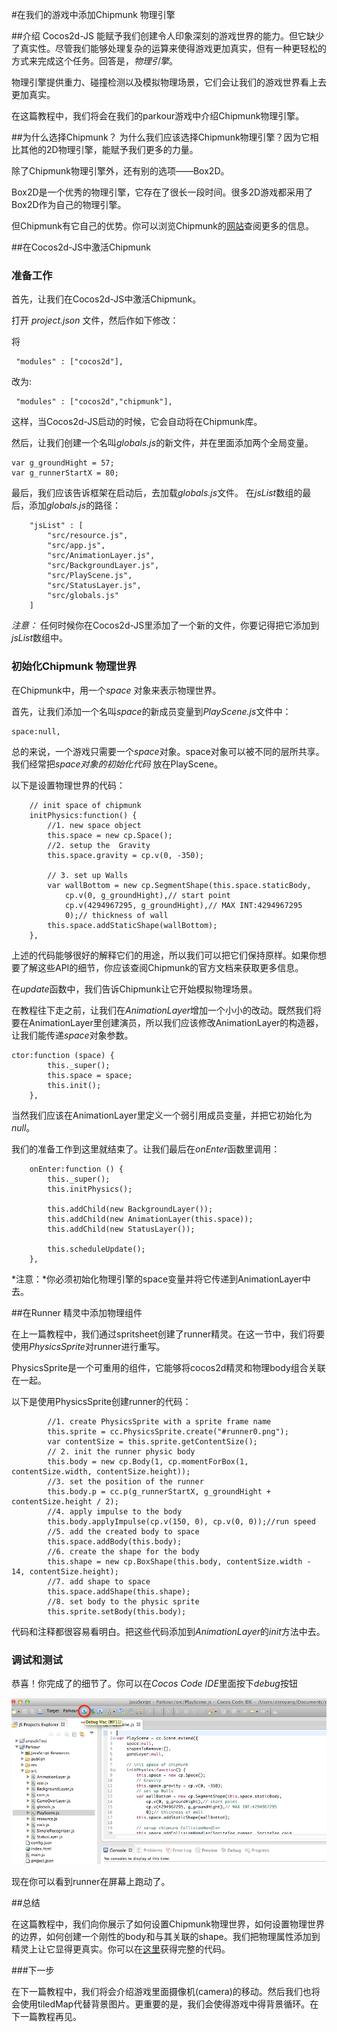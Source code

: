 #在我们的游戏中添加Chipmunk 物理引擎

##介绍
Cocos2d-JS 能赋予我们创建令人印象深刻的游戏世界的能力。但它缺少了真实性。尽管我们能够处理复杂的运算来使得游戏更加真实，但有一种更轻松的方式来完成这个任务。回答是，*物理引擎*。

物理引擎提供重力、碰撞检测以及模拟物理场景，它们会让我们的游戏世界看上去更加真实。

在这篇教程中，我们将会在我们的parkour游戏中介绍Chipmunk物理引擎。

##为什么选择Chipmunk？
为什么我们应该选择Chipmunk物理引擎？因为它相比其他的2D物理引擎，能赋予我们更多的力量。

除了Chipmunk物理引擎外，还有别的选项——Box2D。

Box2D是一个优秀的物理引擎，它存在了很长一段时间。很多2D游戏都采用了Box2D作为自己的物理引擎。

但Chipmunk有它自己的优势。你可以浏览Chipmunk的[网站](http://chipmunk-physics.net/)查阅更多的信息。

##在Cocos2d-JS中激活Chipmunk

### 准备工作

首先，让我们在Cocos2d-JS中激活Chipmunk。

打开 *project.json* 文件，然后作如下修改：

将
```
 "modules" : ["cocos2d"],
 ```

改为:

```
 "modules" : ["cocos2d","chipmunk"],
```

这样，当Cocos2d-JS启动的时候，它会自动将在Chipmunk库。

然后，让我们创建一个名叫*globals.js*的新文件，并在里面添加两个全局变量。

```
var g_groundHight = 57;
var g_runnerStartX = 80;
```
最后，我们应该告诉框架在启动后，去加载*globals.js*文件。
在*jsList*数组的最后，添加*globals.js*的路径：

```
    "jsList" : [
        "src/resource.js",
        "src/app.js",
        "src/AnimationLayer.js",
        "src/BackgroundLayer.js",
        "src/PlayScene.js",
        "src/StatusLayer.js",
        "src/globals.js"
    ]
```

*注意：* 任何时候你在Cocos2d-JS里添加了一个新的文件，你要记得把它添加到*jsList*数组中。

### 初始化Chipmunk 物理世界

在Chipmunk中，用一个*space* 对象来表示物理世界。

首先，让我们添加一个名叫*space*的新成员变量到*PlayScene.js*文件中：

```
space:null,
```

总的来说，一个游戏只需要一个*space*对象。space对象可以被不同的层所共享。我们经常把*space对象的初始化代码* 放在PlayScene。

以下是设置物理世界的代码：

```
    // init space of chipmunk
    initPhysics:function() {
        //1. new space object 
        this.space = new cp.Space();
        //2. setup the  Gravity
        this.space.gravity = cp.v(0, -350);

        // 3. set up Walls
        var wallBottom = new cp.SegmentShape(this.space.staticBody,
            cp.v(0, g_groundHight),// start point
            cp.v(4294967295, g_groundHight),// MAX INT:4294967295
            0);// thickness of wall
        this.space.addStaticShape(wallBottom);
    },
```

上述的代码能够很好的解释它们的用途，所以我们可以把它们保持原样。如果你想要了解这些API的细节，你应该查阅Chipmunk的官方文档来获取更多信息。

在*update*函数中，我们告诉Chipmunk让它开始模拟物理场景。

在教程往下走之前，让我们在*AnimationLayer*增加一个小小的改动。既然我们将要在AnimationLayer里创建演员，所以我们应该修改AnimationLayer的构造器，让我们能传递*space*对象参数。

```
ctor:function (space) {
        this._super();
        this.space = space;
        this.init();
    },
```

当然我们应该在AnimationLayer里定义一个弱引用成员变量，并把它初始化为*null*。

我们的准备工作到这里就结束了。让我们最后在*onEnter*函数里调用：

```
    onEnter:function () {
        this._super();
        this.initPhysics();

        this.addChild(new BackgroundLayer());
        this.addChild(new AnimationLayer(this.space));
        this.addChild(new StatusLayer());

        this.scheduleUpdate();
    },
```

*注意：*你必须初始化物理引擎的space变量并将它传递到AnimationLayer中去。

##在Runner 精灵中添加物理组件

在上一篇教程中，我们通过spritsheet创建了runner精灵。在这一节中，我们将要使用*PhysicsSprite*对runner进行重写。

PhysicsSprite是一个可重用的组件，它能够将cocos2d精灵和物理body组合关联在一起。

以下是使用PhysicsSprite创建runner的代码：

```
        //1. create PhysicsSprite with a sprite frame name
        this.sprite = cc.PhysicsSprite.create("#runner0.png");
        var contentSize = this.sprite.getContentSize();
        // 2. init the runner physic body
        this.body = new cp.Body(1, cp.momentForBox(1, contentSize.width, contentSize.height));
        //3. set the position of the runner
        this.body.p = cc.p(g_runnerStartX, g_groundHight + contentSize.height / 2);
        //4. apply impulse to the body
        this.body.applyImpulse(cp.v(150, 0), cp.v(0, 0));//run speed
        //5. add the created body to space
        this.space.addBody(this.body);
        //6. create the shape for the body
        this.shape = new cp.BoxShape(this.body, contentSize.width - 14, contentSize.height);
        //7. add shape to space
        this.space.addShape(this.shape);
        //8. set body to the physic sprite
        this.sprite.setBody(this.body);
```

代码和注释都很容易看明白。把这些代码添加到*AnimationLayer*的*init*方法中去。

### 调试和测试

恭喜！你完成了的细节了。你可以在*Cocos Code IDE*里面按下*debug*按钮

![run](res/run.png)

现在你可以看到runner在屏幕上跑动了。

##总结

在这篇教程中，我们向你展示了如何设置Chipmunk物理世界，如何设置物理世界的边界，如何创建一个刚性的body和与其关联的shape。我们把物理属性添加到精灵上让它显得更真实。你可以在[这里](res/Parkour.zip)获得完整的代码。

###下一步

在下一篇教程中，我们将会介绍游戏里面摄像机(camera)的移动。然后我们也将会使用tiledMap代替背景图片。更重要的是，我们会使得游戏中得背景循环。在下一篇教程再见。



